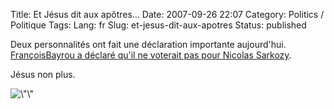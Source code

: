 Title: Et Jésus dit aux apôtres...
Date: 2007-09-26 22:07
Category: Politics / Politique
Tags:
Lang: fr
Slug: et-jesus-dit-aux-apotres
Status: published

Deux personnalités ont fait une déclaration importante aujourd'hui.  
[FrançoisBayrou a déclaré qu'il ne voterait pas pour Nicolas Sarkozy](\%22http://www.lemonde.fr/web/depeches/0,14-0,39-30751335@7-40,0.html\%22).  
  
  
Jésus non plus.  
  
![\\"\\"](\%22/public/vrac/churchsign.jpg\%22)
